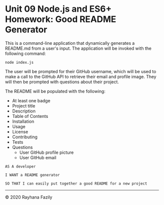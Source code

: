 # Unit 09 Node.js and ES6+ Homework: Good README Generator

This is a command-line application that dynamically generates a README.md from a user's input. The application will be invoked with the following command:

```
node index.js
```

The user will be prompted for their GitHub username, which will be used to make a call to the GitHub API to retrieve their email and profile image. They will then be prompted with questions about their project.

The README will be populated with the following:

* At least one badge
* Project title
* Description
* Table of Contents
* Installation
* Usage
* License
* Contributing
* Tests
* Questions
  * User GitHub profile picture
  * User GitHub email


```
AS A developer

I WANT a README generator

SO THAT I can easily put together a good README for a new project
```



- - -
© 2020 Rayhana Fazily
